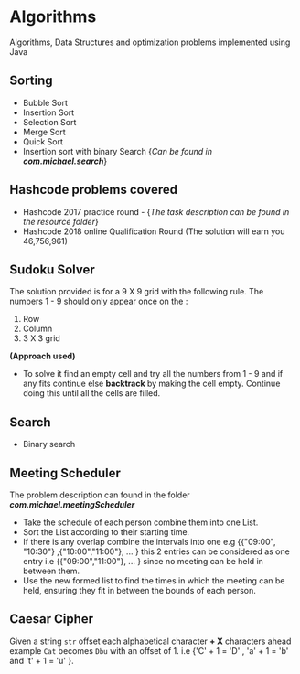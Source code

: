 # Algorithms
Algorithms, Data Structures and optimization problems implemented using Java

## Sorting
- Bubble Sort
- Insertion Sort
- Selection Sort
- Merge Sort
- Quick Sort
- Insertion sort with binary Search {_Can be found in **com.michael.search**_}

## Hashcode problems covered
- Hashcode 2017 practice round - {_The task description can be found in the resource folder_}
- Hashcode 2018 online Qualification Round (The solution will earn you 46,756,961)

## Sudoku Solver
The solution provided is for a 9 X 9 grid with the following rule. The numbers 1 - 9 should only appear once on the :
  1. Row
  2. Column 
  3. 3 X 3 grid

**(Approach used)**
- To solve it find an empty cell and try all the numbers from 1 - 9 and if any fits continue else **backtrack** by making the
cell empty. Continue doing this until all the cells are filled.

  
## Search
- Binary search

## Meeting Scheduler
The problem description can found in the folder _**com.michael.meetingScheduler**_ 
- Take the schedule of each person combine them into one List.
- Sort the List according to their starting time.
- If there is any overlap combine the intervals into one e.g {{"09:00", "10:30"} ,{"10:00","11:00"}, ... }
this 2 entries can be considered as one entry i.e {{"09:00","11:00"}, ... } since no meeting can be held in between them.
- Use the new formed list to find the times in which the meeting can be held, ensuring they fit in between the bounds of each
person.

## Caesar Cipher
Given a string `str` offset each alphabetical character **+ X** characters ahead example `Cat` becomes `Dbu` with an offset of 1.
i.e {'C' + 1 = 'D' , 'a' + 1 = 'b' and 't' + 1 = 'u' }. 

        
